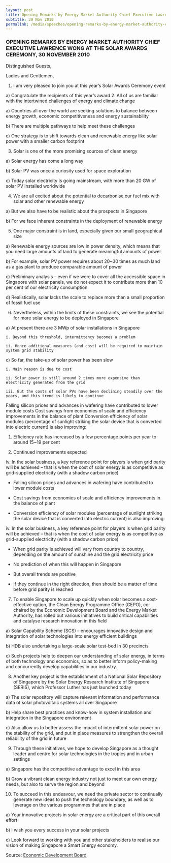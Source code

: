 ```yaml
---
layout: post
title: Opening Remarks by Energy Market Authority Chief Executive Lawrence Wong at the Solar Awards Ceremony, 30 November 2010
subtitle: 30 Nov 2010
permalink: /media/speeches/opening-remarks-by-energy-market-authority-chief-executive-lawrence-wong-at-the-solar-awards-ceremony-30-november-2010
---
```


### OPENING REMARKS BY ENERGY MARKET AUTHORITY CHIEF EXECUTIVE LAWRENCE WONG AT THE SOLAR AWARDS CEREMONY, 30 NOVEMBER 2010


Distinguished Guests, 

Ladies and Gentlemen,

1. I am very pleased to join you at this year’s Solar Awards Ceremony event

a) Congratulate the recipients of this year’s award
2. All of us are familiar with the intertwined challenges of energy and climate change 

a) Countries all over the world are seeking solutions to balance between energy growth, economic competitiveness and energy sustainability 

b) There are multiple pathways to help meet these challenges 

c) One strategy is to shift towards clean and renewable energy like solar power with a smaller carbon footprint 

3. Solar is one of the more promising sources of clean energy 

a) Solar energy has come a long way 

b) Solar PV was once a curiosity used for space exploration 

c) Today solar electricity is going mainstream, with more than 20 GW of solar PV installed worldwide 

4. We are all excited about the potential to decarbonise our fuel mix with solar and other renewable energy 

a) But we also have to be realistic about the prospects in Singapore 

b) For we face inherent constraints in the deployment of renewable energy 

5. One major constraint is in land, especially given our small geographical size 

a) Renewable energy sources are low in power density, which means that you need large amounts of land to generate meaningful amounts of power 

b) For example, solar PV power requires about 20~30 times as much land as a gas plant to produce comparable amount of power 

c) Preliminary analysis – even if we were to cover all the accessible space in Singapore with solar panels, we do not expect it to contribute more than 10 per cent of our electricity consumption 

d) Realistically, solar lacks the scale to replace more than a small proportion of fossil fuel use 

6. Nevertheless, within the limits of these constraints, we see the potential for more solar energy to be deployed in Singapore 

a) At present there are 3 MWp of solar installations in Singapore 

    i. Beyond this threshold, intermittency becomes a problem

    ii. Hence additional measures (and cost) will be required to maintain system grid stability

c) So far, the take-up of solar power has been slow 

    i. Main reason is due to cost 

    ii. Solar power is still around 2 times more expensive than electricity generated from the grid

    iii. But the costs of solar PVs have been declining steadily over the years, and this trend is likely to continue

Falling silicon prices and advances in wafering have contributed to lower module costs
Cost savings from economies of scale and efficiency improvements in the balance of plant
Conversion efficiency of solar modules (percentage of sunlight striking the solar device that is converted into electric current) is also improving:

1. Efficiency rate has increased by a few percentage points per year to around 15~19 per cent

2. Continued improvements expected

iv. In the solar business, a key reference point for players is when grid parity will be achieved – that is when the cost of solar energy is as competitive as grid-supplied electricity (with a shadow carbon price)

* Falling silicon prices and advances in wafering have contributed to lower module costs

* Cost savings from economies of scale and efficiency improvements in the balance of plant

* Conversion efficiency of solar modules (percentage of sunlight striking the solar device that is converted into electric current) is also improving:

iv. In the solar business, a key reference point for players is when grid parity will be achieved – that is when the cost of solar energy is as competitive as grid-supplied electricity (with a shadow carbon price)

* When grid parity is achieved will vary from country to country, depending on the amount of sunshine and the grid electricity price

* No prediction of when this will happen in Singapore

* But overall trends are positive

* If they continue in the right direction, then should be a matter of time before grid parity is reached

7. To enable Singapore to scale up quickly when solar becomes a cost-effective option, the Clean Energy Programme Office (CEPO), co-chaired by the Economic Development Board and the Energy Market Authority, has rolled out various initiatives to build critical capabilities and catalyse research innovation in this field 

a) Solar Capability Scheme (SCS) – encourages innovative design and integration of solar technologies into energy efficient buildings 

b) HDB also undertaking a large-scale solar test-bed in 30 precincts 

c) Such projects help to deepen our understanding of solar energy, in terms of both technology and economics, so as to better inform policy-making and concurrently develop capabilities in our industry. 

8. Another key project is the establishment of a National Solar Repository of Singapore by the Solar Energy Research Institute of Singapore (SERIS), which Professor Luther has just launched today 

a) The solar repository will capture relevant information and performance data of solar photovoltaic systems all over Singapore 

b) Help share best practices and know-how in system installation and integration in the Singapore environment 

c) Also allow us to better assess the impact of intermittent solar power on the stability of the grid, and put in place measures to strengthen the overall reliability of the grid in future 

9. Through these initiatives, we hope to develop Singapore as a thought leader and centre for solar technologies in the tropics and in urban settings 

a) Singapore has the competitive advantage to excel in this area 

b) Grow a vibrant clean energy industry not just to meet our own energy needs, but also to serve the region and beyond 

10. To succeed in this endeavour, we need the private sector to continually generate new ideas to push the technology boundary, as well as to leverage on the various programmes that are in place 

a) Your innovative projects in solar energy are a critical part of this overall effort 

b) I wish you every success in your solar projects 

c) Look forward to working with you and other stakeholders to realise our vision of making Singapore a Smart Energy economy. 

Source: [<a href="https://www.edb.gov.sg/" target="_blank">Economic Development Board</a>](https://www.edb.gov.sg/)


